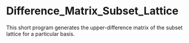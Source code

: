 # Difference_Matrix_Subset_Lattice
This short program generates the upper-difference matrix of the subset lattice for a particular basis.
